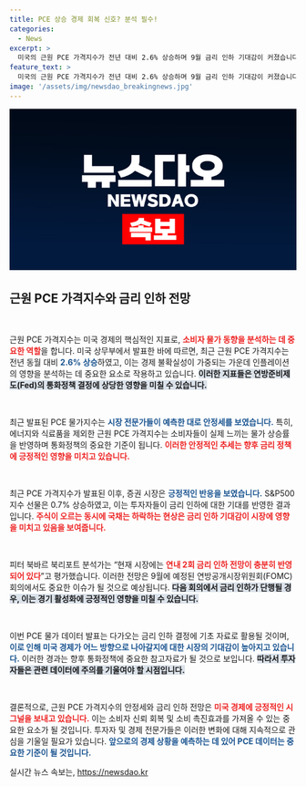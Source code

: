 ```yaml
---
title: PCE 상승 경제 회복 신호? 분석 필수!
categories:
  - News
excerpt: >
  미국의 근원 PCE 가격지수가 전년 대비 2.6% 상승하며 9월 금리 인하 기대감이 커졌습니다. 인플레이션이 약간 완화된 가운데, 경제 전문가들은 시장에 금리 인하 전망이 반영됐다고 분석하고 있습니다.
feature_text: >
  미국의 근원 PCE 가격지수가 전년 대비 2.6% 상승하며 9월 금리 인하 기대감이 커졌습니다. 인플레이션이 약간 완화된 가운데, 경제 전문가들은 시장에 금리 인하 전망이 반영됐다고 분석하고 있습니다.
image: '/assets/img/newsdao_breakingnews.jpg'
---
```


<p><img src="/assets/img/newsdao_breakingnews.jpg" alt="pcversion 속보" /></p>

<h2 data-ke-size="size26">근원 PCE 가격지수와 금리 인하 전망</h2>

<p data-ke-size="size16">&nbsp;</p>

<p>근원 PCE 가격지수는 미국 경제의 핵심적인 지표로, <b><span style="color: #ee2323;">소비자 물가 동향을 분석하는 데 중요한 역할</span></b>을 합니다. 미국 상무부에서 발표한 바에 따르면, 최근 근원 PCE 가격지수는 전년 동월 대비 <b><span style="color: #1a5490;">2.6% 상승</span></b>하였고, 이는 경제 불확실성이 가중되는 가운데 인플레이션의 영향을 분석하는 데 중요한 요소로 작용하고 있습니다. <b><span style="background-color: #21538527;">이러한 지표들은 연방준비제도(Fed)의 통화정책 결정에 상당한 영향을 미칠 수 있습니다.</span></b></p>

<p data-ke-size="size16">&nbsp;</p>

<p>최근 발표된 PCE 물가지수는 <b><span style="color: #1a5490;">시장 전문가들이 예측한 대로 안정세를 보였습니다.</span></b> 특히, 에너지와 식료품을 제외한 근원 PCE 가격지수는 소비자들이 실제 느끼는 물가 상승률을 반영하며 통화정책의 중요한 기준이 됩니다. <b><span style="color: #ee2323;">이러한 안정적인 추세는 향후 금리 정책에 긍정적인 영향을 미치고 있습니다.</span></b></p>

<p data-ke-size="size16">&nbsp;</p>

<p>최근 PCE 가격지수가 발표된 이후, 증권 시장은 <b><span style="color: #1a5490;">긍정적인 반응을 보였습니다.</span></b> S&amp;P500 지수 선물은 0.7% 상승하였고, 이는 투자자들이 금리 인하에 대한 기대를 반영한 결과입니다. <b><span style="color: #ee2323;">주식이 오르는 동시에 국채는 하락하는 현상은 금리 인하 기대감이 시장에 영향을 미치고 있음을 보여줍니다.</span></b></p>

<p data-ke-size="size16">&nbsp;</p>

<p>피터 북바르 북리포트 분석가는 “현재 시장에는 <b><span style="color: #ee2323;">연내 2회 금리 인하 전망이 충분히 반영되어 있다</span></b>”고 평가했습니다. 이러한 전망은 9월에 예정된 연방공개시장위원회(FOMC) 회의에서도 중요한 이슈가 될 것으로 예상됩니다. <b><span style="background-color: #21538527;">다음 회의에서 금리 인하가 단행될 경우, 이는 경기 활성화에 긍정적인 영향을 미칠 수 있습니다.</span></b></p>

<p data-ke-size="size16">&nbsp;</p>

<p>이번 PCE 물가 데이터 발표는 다가오는 금리 인하 결정에 기초 자료로 활용될 것이며, <b><span style="color: #1a5490;">이로 인해 미국 경제가 어느 방향으로 나아갈지에 대한 시장의 기대감이 높아지고 있습니다.</span></b> 이러한 경과는 향후 통화정책에 중요한 참고자료가 될 것으로 보입니다. <b><span style="background-color: #21538527;">따라서 투자자들은 관련 데이터에 주의를 기울여야 할 시점입니다.</span></b></p>

<p data-ke-size="size16">&nbsp;</p>

<p>결론적으로, 근원 PCE 가격지수의 안정세와 금리 인하 전망은 <b><span style="color: #ee2323;">미국 경제에 긍정적인 시그널을 보내고 있습니다.</span></b> 이는 소비자 신뢰 회복 및 소비 촉진효과를 가져올 수 있는 중요한 요소가 될 것입니다. 투자자 및 경제 전문가들은 이러한 변화에 대해 지속적으로 관심을 기울일 필요가 있습니다. <b><span style="color: #1a5490;">앞으로의 경제 상황을 예측하는 데 있어 PCE 데이터는 중요한 기준이 될 것입니다.</span></b></p>
실시간 뉴스 속보는, <a href="https://newsdao.kr" rel="dofollow">https://newsdao.kr</a>


